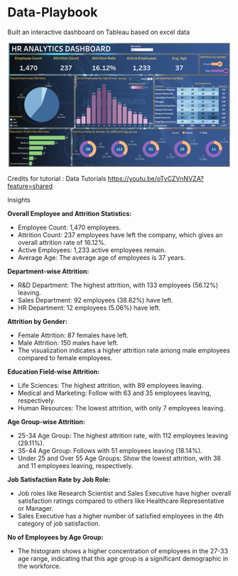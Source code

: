 # Data-Playbook
Built an interactive dashboard on Tableau based on excel data

![alt text](https://github.com/yoongyuanzhi/Data-Playbook/blob/main/Data%20Playbook.png?raw=true)


Credits for tutorial : Data Tutorials
https://youtu.be/oTyCZVnNVZA?feature=shared

Insights

**Overall Employee and Attrition Statistics:**
- Employee Count: 1,470 employees.
- Attrition Count: 237 employees have left the company, which gives an overall attrition rate of 16.12%.
- Active Employees: 1,233 active employees remain.
- Average Age: The average age of employees is 37 years.

**Department-wise Attrition:**
- R&D Department: The highest attrition, with 133 employees (56.12%) leaving.
- Sales Department: 92 employees (38.82%) have left.
- HR Department: 12 employees (5.06%) have left.

**Attrition by Gender:**
- Female Attrition: 87 females have left.
- Male Attrition: 150 males have left.
- The visualization indicates a higher attrition rate among male employees compared to female employees.

**Education Field-wise Attrition:**
- Life Sciences: The highest attrition, with 89 employees leaving.
- Medical and Marketing: Follow with 63 and 35 employees leaving, respectively.
- Human Resources: The lowest attrition, with only 7 employees leaving.

**Age Group-wise Attrition:**
- 25-34 Age Group: The highest attrition rate, with 112 employees leaving (29.11%).
- 35-44 Age Group: Follows with 51 employees leaving (18.14%).
- Under 25 and Over 55 Age Groups: Show the lowest attrition, with 38 and 11 employees leaving, respectively.

**Job Satisfaction Rate by Job Role:**
- Job roles like Research Scientist and Sales Executive have higher overall satisfaction ratings compared to others like Healthcare Representative or Manager.
- Sales Executive has a higher number of satisfied employees in the 4th category of job satisfaction.

**No of Employees by Age Group:**
- The histogram shows a higher concentration of employees in the 27-33 age range, indicating that this age group is a significant demographic in the workforce.
